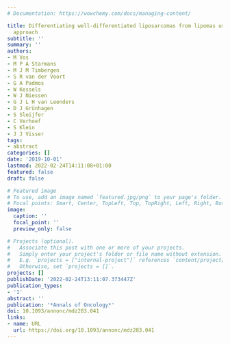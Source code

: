 ```yaml
---
# Documentation: https://wowchemy.com/docs/managing-content/

title: Differentiating well-differentiated liposarcomas from lipomas using a radiomics
  approach
subtitle: ''
summary: ''
authors:
- M Vos
- M P A Starmans
- M J M Timbergen
- S R van der Voort
- G A Padmos
- W Kessels
- W J Niessen
- G J L H van Leenders
- D J Grünhagen
- S Sleijfer
- C Verhoef
- S Klein
- J J Visser
tags:
- abstract
categories: []
date: '2019-10-01'
lastmod: 2022-02-24T14:11:08+01:00
featured: false
draft: false

# Featured image
# To use, add an image named `featured.jpg/png` to your page's folder.
# Focal points: Smart, Center, TopLeft, Top, TopRight, Left, Right, BottomLeft, Bottom, BottomRight.
image:
  caption: ''
  focal_point: ''
  preview_only: false

# Projects (optional).
#   Associate this post with one or more of your projects.
#   Simply enter your project's folder or file name without extension.
#   E.g. `projects = ["internal-project"]` references `content/project/deep-learning/index.md`.
#   Otherwise, set `projects = []`.
projects: []
publishDate: '2022-02-24T13:11:07.373447Z'
publication_types:
- '1'
abstract: ''
publication: '*Annals of Oncology*'
doi: 10.1093/annonc/mdz283.041
links:
- name: URL
  url: https://doi.org/10.1093/annonc/mdz283.041
---
```

